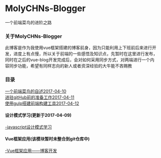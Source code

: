 # MolyCHNs-Blogger
一个前端菜鸟的进阶之路  

### 关于MolyCHNs-Blogger
此博客是作为我使用vue框架搭建的博客前身，因为只能利用上下班前后来进行开发，进度上有点慢，所以关于前端的一些感悟及知识点，先暂时在这里进行发布，同时在之后的vue-blog开发完成后，会对如何采用同步方式，对两端进行一个内容同步功能，希望有同样志向的新人或者资深经验的大牛能不吝赐教

### 目录  
[一个前端菜鸟的自述2017-04-10](https://github.com/BendMoly/MolyCHNs-Blogger/issues/1)  
[进驻gitHub前的准备工作2017-04-11](https://github.com/BendMoly/MolyCHNs-Blogger/issues/2)  
[使用gulp搭建前端构建工具2017-04-12](https://github.com/BendMoly/MolyCHNs-Blogger/issues/3)  
#### 设计模式学习(更新于2017-04-09)  
[-javascript设计模式学习](https://github.com/BendMoly/jsDesignPattern) 
#### Vue框架应用(该模块暂时未整合到git仓库中)  
[-Vue框架应用——博客开发](https://github.com/BendMoly/vue-blog)  